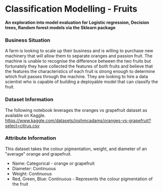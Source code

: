 # Classification Modelling - Fruits

**An exploration into model evaluation for Logistic regression, Decision trees, Random forest models via the Sklearn package**

### Business Situation
A farm is looking to scale up their business and is willing to purchase new machinery that will allow them to separate oranges and passion fruit. The machine is unable to recognise the difference between the two fruits but fortunately they have collected the features of both fruits and believe that the features the characteristics of each fruit is strong enough to determine which fruit passes through the machine. They are looking to hire a data scientist who is capable of building a deployable model that can classify the fruit. 

### Dataset Information
The following notebook leverages the oranges vs grapefruit dataset as available on Kaggle. https://www.kaggle.com/datasets/joshmcadams/oranges-vs-grapefruit?select=citrus.csv  

### Attribute Information
This dataset takes the colour pigmentation, weight, and diameter of an "average" orange and grapefruit.

* Name: Categorical - orange or grapefruit
* Diameter: Continuous
* Weight: Continuous
* Red, Green, Blue: Continuous - Represents the colour pigmentation of the fruit 
